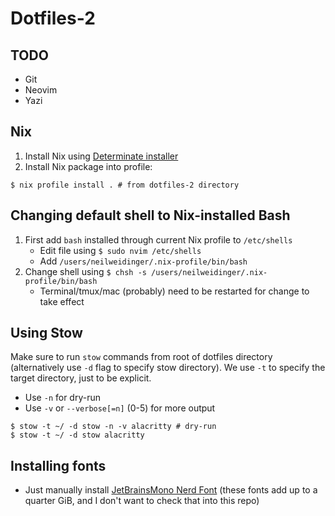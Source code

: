 # Dotfiles-2

## TODO
- Git
- Neovim
- Yazi

## Nix
1. Install Nix using [Determinate installer](https://github.com/DeterminateSystems/nix-installer)
2. Install Nix package into profile:
```
$ nix profile install . # from dotfiles-2 directory
```

## Changing default shell to Nix-installed Bash
1. First add `bash` installed through current Nix profile to `/etc/shells`
    - Edit file using `$ sudo nvim /etc/shells`
    - Add `/users/neilweidinger/.nix-profile/bin/bash`
2. Change shell using `$ chsh -s /users/neilweidinger/.nix-profile/bin/bash`
    - Terminal/tmux/mac (probably) need to be restarted for change to take effect

## Using Stow
Make sure to run `stow` commands from root of dotfiles directory (alternatively use `-d` flag to specify stow directory). We use `-t` to specify the target directory, just to be explicit.
- Use `-n` for dry-run
- Use `-v` or `--verbose[=n]` (0-5) for more output

```
$ stow -t ~/ -d stow -n -v alacritty # dry-run
$ stow -t ~/ -d stow alacritty
```

## Installing fonts
- Just manually install [JetBrainsMono Nerd Font](https://www.nerdfonts.com/font-downloads) (these fonts add up to a quarter GiB, and I don't want to check that into this repo)
